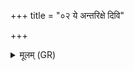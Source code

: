 +++
title = "०२ ये अन्तरिक्षे दिवि"

+++
<details><summary>मूलम् (GR)</summary>

ये अन्तरिक्षे दिवि ये च पाशा  
अन्ने विचृत्ता बहुधा सिनन्ति ।  
ये पशुभ्यो अधि संबभूवुस्  
ते त्वा न हिंसाञ् छिवतातिर् अस्तु ते ॥
</details>